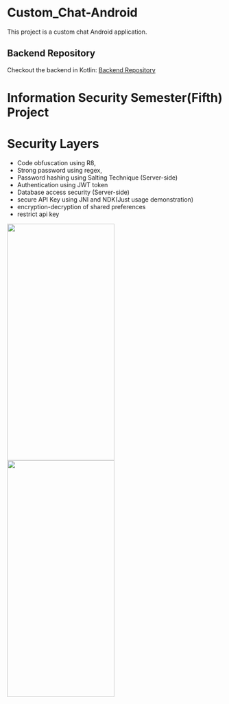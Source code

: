 # Custom_Chat-Android
This project is a custom chat Android application.
## Backend Repository
Checkout the backend in Kotlin: [Backend Repository](https://github.com/umermaher/revos-chat-ktor_backend)

# Information Security Semester(Fifth) Project
# Security Layers
* Code obfuscation using R8,
* Strong password using regex, 
* Password hashing using Salting Technique (Server-side)
* Authentication using JWT token
* Database access security (Server-side)
* secure API Key using JNI and NDK(Just usage demonstration)
* encryption-decryption of shared preferences
* restrict api key

<img src="https://user-images.githubusercontent.com/93570267/235429451-5edd4f07-70aa-4902-bdaf-0eb12b048d31.gif" width="250" height="550" style="margin-right: 30px;"/><img src="https://user-images.githubusercontent.com/93570267/235429518-8aefaf7c-aa84-40aa-845d-ceeb72b8dd25.gif" width="250" height="550"/>
